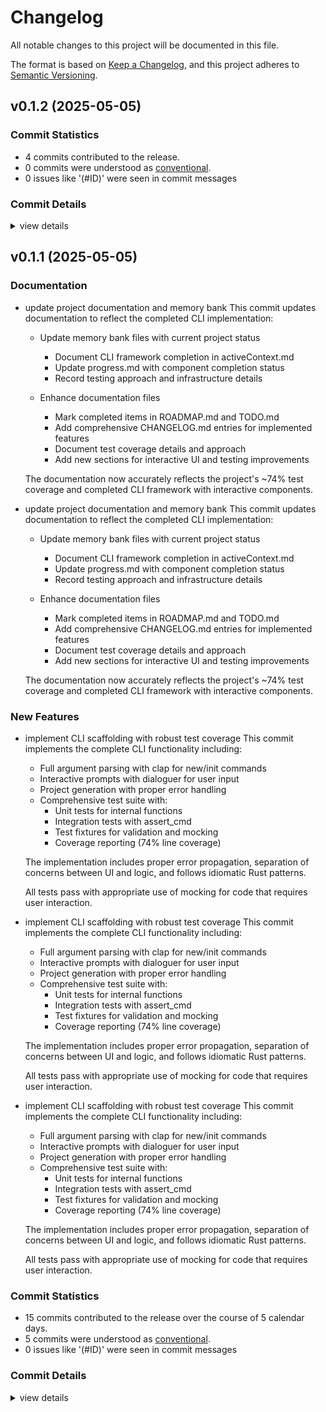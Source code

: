 # Changelog

All notable changes to this project will be documented in this file.

The format is based on [Keep a Changelog](https://keepachangelog.com/en/1.0.0/),
and this project adheres to [Semantic Versioning](https://semver.org/spec/v2.0.0.html).

## v0.1.2 (2025-05-05)

### Commit Statistics

<csr-read-only-do-not-edit/>

 - 4 commits contributed to the release.
 - 0 commits were understood as [conventional](https://www.conventionalcommits.org).
 - 0 issues like '(#ID)' were seen in commit messages

### Commit Details

<csr-read-only-do-not-edit/>

<details><summary>view details</summary>

 * **Uncategorized**
    - Adjusting changelogs prior to release of quickstart-lib v0.1.2, cargo-quickstart v0.1.1 ([`1e2e19b`](https://github.com/sm-moshi/cargo-quickstart/commit/1e2e19b9a90f8a9cba91a0a725b98c0e9dcf9c54))
    - Adjusting changelogs prior to release of quickstart-lib v0.1.2, cargo-quickstart v0.1.1 ([`49e30c6`](https://github.com/sm-moshi/cargo-quickstart/commit/49e30c6400b7f60fb38498d0b57527f81892cf33))
    - Merge pull request #3 from sm-moshi/develop ([`31d692d`](https://github.com/sm-moshi/cargo-quickstart/commit/31d692d99a1cf42a2fc6f0394aa12b9c339315db))
    - Update crates/quickstart-lib/CHANGELOG.md ([`a70e565`](https://github.com/sm-moshi/cargo-quickstart/commit/a70e565ce5cbd8f676ddaee8be6270175e30a343))
</details>

## v0.1.1 (2025-05-05)

### Documentation

 - <csr-id-1868c3db08e351db2940fadc77b829ae41ebe9a6/> update project documentation and memory bank
   This commit updates documentation to reflect the completed CLI implementation:
   
   - Update memory bank files with current project status
     - Document CLI framework completion in activeContext.md
     - Update progress.md with component completion status
     - Record testing approach and infrastructure details
   
   - Enhance documentation files
     - Mark completed items in ROADMAP.md and TODO.md
     - Add comprehensive CHANGELOG.md entries for implemented features
     - Document test coverage details and approach
     - Add new sections for interactive UI and testing improvements
   
   The documentation now accurately reflects the project's ~74% test coverage
   and completed CLI framework with interactive components.
 - <csr-id-2e67d36371c90fabe1cc5fb2625d958a93347db9/> update project documentation and memory bank
   This commit updates documentation to reflect the completed CLI implementation:
   
   - Update memory bank files with current project status
     - Document CLI framework completion in activeContext.md
     - Update progress.md with component completion status
     - Record testing approach and infrastructure details
   
   - Enhance documentation files
     - Mark completed items in ROADMAP.md and TODO.md
     - Add comprehensive CHANGELOG.md entries for implemented features
     - Document test coverage details and approach
     - Add new sections for interactive UI and testing improvements
   
   The documentation now accurately reflects the project's ~74% test coverage
   and completed CLI framework with interactive components.

### New Features

 - <csr-id-e5b2b9bbfea532e9f53e91294d74371df239309c/> implement CLI scaffolding with robust test coverage
   This commit implements the complete CLI functionality including:
   
    - Full argument parsing with clap for new/init commands
    - Interactive prompts with dialoguer for user input
    - Project generation with proper error handling
    - Comprehensive test suite with:
       - Unit tests for internal functions
       - Integration tests with assert_cmd
       - Test fixtures for validation and mocking
       - Coverage reporting (74% line coverage)
   
   The implementation includes proper error propagation, separation of concerns between UI and logic, and follows idiomatic Rust patterns.
   
   All tests pass with appropriate use of mocking for code that requires user interaction.
 - <csr-id-ceaf9105d688626479b9defea548860e20b137cd/> implement CLI scaffolding with robust test coverage
   This commit implements the complete CLI functionality including:
   
    - Full argument parsing with clap for new/init commands
    - Interactive prompts with dialoguer for user input
    - Project generation with proper error handling
    - Comprehensive test suite with:
       - Unit tests for internal functions
       - Integration tests with assert_cmd
       - Test fixtures for validation and mocking
       - Coverage reporting (74% line coverage)
   
   The implementation includes proper error propagation, separation of concerns between UI and logic, and follows idiomatic Rust patterns.
   
   All tests pass with appropriate use of mocking for code that requires user interaction.
 - <csr-id-83197cce409fdd189ef3b412760ba3cabcfaf11d/> implement CLI scaffolding with robust test coverage
   This commit implements the complete CLI functionality including:
   
    - Full argument parsing with clap for new/init commands
    - Interactive prompts with dialoguer for user input
    - Project generation with proper error handling
    - Comprehensive test suite with:
       - Unit tests for internal functions
       - Integration tests with assert_cmd
       - Test fixtures for validation and mocking
       - Coverage reporting (74% line coverage)
   
   The implementation includes proper error propagation, separation of concerns between UI and logic, and follows idiomatic Rust patterns.
   
   All tests pass with appropriate use of mocking for code that requires user interaction.

### Commit Statistics

<csr-read-only-do-not-edit/>

 - 15 commits contributed to the release over the course of 5 calendar days.
 - 5 commits were understood as [conventional](https://www.conventionalcommits.org).
 - 0 issues like '(#ID)' were seen in commit messages

### Commit Details

<csr-read-only-do-not-edit/>

<details><summary>view details</summary>

 * **Uncategorized**
    - Release quickstart-lib v0.1.1 ([`ec24ba5`](https://github.com/sm-moshi/cargo-quickstart/commit/ec24ba55ff381af38a5967ac0ef56549fad8abe6))
    - Quickstart v0.1.1 CHANGELOG.md ([`8eb8066`](https://github.com/sm-moshi/cargo-quickstart/commit/8eb80663c3487d76920318064eb4ca63b671765c))
    - Merge pull request #2 from sm-moshi/develop ([`c116b81`](https://github.com/sm-moshi/cargo-quickstart/commit/c116b81f805fbfc558d33cb358868bc419906bef))
    - ~v0.1.1 ([`236bc17`](https://github.com/sm-moshi/cargo-quickstart/commit/236bc172bd592c9258b720e1ea9139cb4900c284))
    - Preparing v0.1.0 ([`d640d9f`](https://github.com/sm-moshi/cargo-quickstart/commit/d640d9fe5647aca15e28c45bfc75130bdf3b06be))
    - Meow ([`f3b283c`](https://github.com/sm-moshi/cargo-quickstart/commit/f3b283ca4b0e67f9c3a5e707d56a05cb70f0df3c))
    - Merge branch 'main' into develop ([`999b399`](https://github.com/sm-moshi/cargo-quickstart/commit/999b399048c5a8ca885d7627535299557c83f83b))
    - Implement CLI scaffolding with robust test coverage ([`e5b2b9b`](https://github.com/sm-moshi/cargo-quickstart/commit/e5b2b9bbfea532e9f53e91294d74371df239309c))
    - Update project documentation and memory bank ([`1868c3d`](https://github.com/sm-moshi/cargo-quickstart/commit/1868c3db08e351db2940fadc77b829ae41ebe9a6))
    - Implement CLI scaffolding with robust test coverage ([`ceaf910`](https://github.com/sm-moshi/cargo-quickstart/commit/ceaf9105d688626479b9defea548860e20b137cd))
    - INIT! ([`89bb640`](https://github.com/sm-moshi/cargo-quickstart/commit/89bb640aa132cd57f1fb4c4c40308f0b9473e4ff))
    - Merge branch 'release/v0.0.1' into develop ([`b2ea7df`](https://github.com/sm-moshi/cargo-quickstart/commit/b2ea7dff4daf97a944302e2af9c4bea166befd54))
    - Update project documentation and memory bank ([`2e67d36`](https://github.com/sm-moshi/cargo-quickstart/commit/2e67d36371c90fabe1cc5fb2625d958a93347db9))
    - Implement CLI scaffolding with robust test coverage ([`83197cc`](https://github.com/sm-moshi/cargo-quickstart/commit/83197cce409fdd189ef3b412760ba3cabcfaf11d))
    - INIT! ([`6039553`](https://github.com/sm-moshi/cargo-quickstart/commit/603955322f238fddba117ab02aa14466dfe707aa))
</details>

